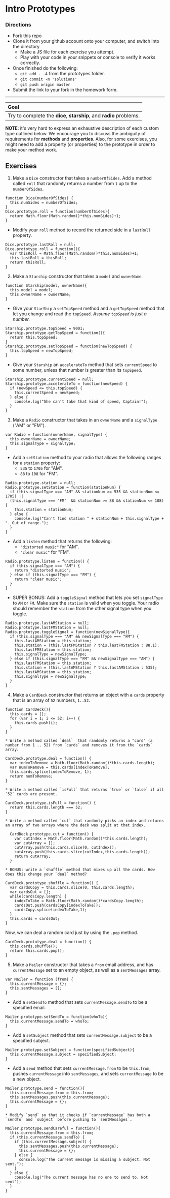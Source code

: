 # Intro Prototypes

###  Directions

* Fork this repo
* Clone it from your github account onto your computer, and switch into the directory
	* Make a JS file for each exercise you attempt.
	* Play with your code in your snippets or console to verify it works correctly.
* Once finished do the following:
	* `git add . -A` from the prototypes folder.
	* `git commit -m 'solutions'`
	* `git push origin master`
* Submit the link to your fork in the homework form.

----

| Goal |
| :--- |
| Try to complete the **dice**, **starship**, and **radio** problems.|

**NOTE**: it's very hard to express an exhaustive description of each custom type outlined below. We encourage you to discuss the ambiguity of requirements for **methods** and **properties**. Also, for some exercises, you might need to add a property (or properties) to the prototype in order to make your method work. 

## Exercises

1. Make a `Dice` constructor that takes a `numberOfSides`. Add a method called `roll` that randomly returns a number from `1` up to the `numberOfSides`.

  ```
  function Dice(numberOfSides) {
    this.numSides = numberOfSides;
  }
  Dice.prototype.roll = function(numberOfSides){
    return Math.floor(Math.random()*this.numSides)+1;
  }
  ```
  * Modify your `roll` method to record the returned side in a `lastRoll` property.
  ```
  Dice.prototype.lastRoll = null;
  Dice.prototype.roll = function(){
    var thisRoll = Math.floor(Math.random()*this.numSides)+1;
    this.lastRoll = thisRoll;
    return thisRoll;
  }
  ```

2. Make a `Starship` constructor that takes a `model` and `ownerName`. 
  ```
  function Starship(model, ownerName){
    this.model = model;
    this.ownerName = ownerName;
  } 
  ```
  * Give your `StarShip` a `setTopSpeed` method and a `getTopSpeed` method that let you change and read the `topSpeed`. *Assume `topSpeed` is just a number.*
  ```
  Starship.prototype.topSpeed = 9001;
  Starship.prototype.getTopSpeed = function(){ 
    return this.topSpeed; 
  }
  Starship.prototype.setTopSpeed = function(newTopSpeed) { 
    this.topSpeed = newTopSpeed; 
  }
  ```
  * Give your `Starship` an `accelerateTo` method that sets `currentSpeed` to some number, unless that number is greater than its `topSpeed`.
  ```
  Starship.prototype.currentSpeed = null;
  Starship.prototype.accelerateTo = function(newSpeed) { 
    if (newSpeed <= this.topSpeed) {
      this.currentSpeed = newSpeed;
    } else {
      console.log("She can't take that kind of speed, Captain!");
    }
  }
  ```

3. Make a `Radio` constructor that takes in an `ownerName` and a `signalType` ("AM" or "FM"). 
  ```
  var Radio = function(ownerName, signalType) {
    this.ownerName = ownerName;
    this.signalType = signalType;
  }
  ```
  * Add a `setStation` method to your radio that allows the following ranges for a `station` property:
    * `535` to `1705` for "AM".
    * `88` to `108` for "FM".
  ```
  Radio.prototype.station = null;
  Radio.prototype.setStation = function(stationNum) {
    if (this.signalType === "AM" && stationNum >= 535 && stationNum <= 1705) ||
    (this.signalType === "FM"  && stationNum >= 88 && stationNum <= 108) {
      this.station = stationNum;
    } else {
      console.log("Can't find station " + stationNum + this.signalType + ". Out of range.");
    }
  }
  ```
  * Add a `listen` method that returns the following:
    * `"distorted music"` for "AM".
    * `"clear music"` for "FM".
  ```
  Radio.prototype.listen = function() {
    if (this.signalType === "AM") {
      return "distorted music";
    } else if (this.signalType === "FM") {
      return "clear music";
    }
  }
  ```
  * SUPER BONUS: Add a `toggleSignal` method that lets you set `signalType` to `AM` or `FM`. Make sure the `station` is valid when you toggle. Your radio should remember the `station` from the other signal type when you toggle.
  ```
  Radio.prototype.lastAMStation = null;
  Radio.prototype.lastFMStation = null;
  Radio.prototype.toggleSignal = function(newSignalType){
    if (this.signalType === "AM" && newSignalType === "FM") {
      this.lastAMStation = this.station;
      this.station = (this.lastFMStation ? this.lastFMStation : 88.1);
      this.lastFMStation = this.station;
      this.signalType = newSignalType;
    } else if (this.signalType === "FM" && newSignalType === "AM") {
      this.lastFMStation = this.station;
      this.station = (this.lastAMStation ? this.lastAMStation : 535);
      this.lastAMStation = this.station;
      this.signalType = newSignalType;
    }
  }
  ```
 
4. Make a `CardDeck` constructor that returns an object with a `cards` property that is an array of `52` numbers, `1..52`.
  ``` 
  function CardDeck(){
    this.cards = [];
    for (var i = 1; i <= 52; i++) {
      this.cards.push(i);
    }
  }
  ```
	* Write a method called `deal`  that randomly returns a "card" (a number from 1 .. 52) from `cards` and removes it from the `cards` array.
  ``` 
  CardDeck.prototype.deal = function() {
    var indexToRemove = Math.floor(Math.random()*this.cards.length);
    var numToRemove = this.cards[indexToRemove];
    this.cards.splice(indexToRemove, 1);
    return numToRemove;
  }
  ```
	* Write a method called `isFull` that returns `true` or `false` if all `52` cards are present.
  ``` 
  CardDeck.prototype.isFull = function() {
    return this.cards.length === 52;
  }
  ```
	* Write a method called `cut` that randomly picks an index and returns an array of two arrays where the deck was split at that index.
  ```
    CardDeck.prototype.cut = function() {
      var cutIndex = Math.floor(Math.random()*this.cards.length);
      var cutArray = [];
      cutArray.push(this.cards.slice(0, cutIndex));
      cutArray.push(this.cards.slice(cutIndex,this.cards.length));
      return cutArray;
    }
  ```
	* BONUS: write a `shuffle` method that mixes up all the cards. How does this change your `deal` method?
  ```
  CardDeck.prototype.shuffle = function() {
    var cardsCopy = this.cards.slice(0, this.cards.length);
    var cardsOut = [];
    while(cardsCopy.length) {
      indexToTake = Math.floor(Math.random()*cardsCopy.length);
      cardsOut.push(cardsCopy[indexToTake]);
      cardsCopy.splice(indexToTake,1);
    }
    this.cards = cardsOut;
  }
  ```
  Now, we can deal a random card just by using the `.pop` method.
  ```
  CardDeck.prototype.deal = function() {
    this.cards.shuffle();
    return this.cards.pop();
  }
  ```
	
5. Make a `Mailer` constructor that takes a `from` email address, and has `currentMessage` set to an empty object, as well as a `sentMessages` array.
  ```
  var Mailer = function (from) {
    this.currentMessage = {};
    this.sentMessages = [];
  }
  ```
  * Add a `setSendTo` method that sets `currentMessage.sendTo` to be a specified email.
  ```
  Mailer.prototype.setSendTo = function(whoTo){
    this.currentMessage.sendTo = whoTo;
  }
  ```
  * Add a `setSubject` method that sets `currentMessage.subject` to be a specified subject.
  ```
  Mailer.prototype.setSubject = function(specifiedSubject){
    this.currentMessage.subject = specifiedSubject;
  }
  ```
  * Add a `send` method that sets `currentMessage.from` to be `this.from`, pushes `currentMessage` into `sentMessages`, and sets `currentMessage` to be a new object.
  ```
  Mailer.prototype.send = function(){
    this.currentMessage.from = this.from;
    this.sentMessages.push(this.currentMessage);
    this.currentMessage = {};
  }
  ```
    * Modify `send` so that it checks if `currentMessage` has both a `sendTo` and `subject` before pushing to `sentMessages`.
  ```
  Mailer.prototype.sendCareful = function(){
    this.currentMessage.from = this.from;
    if (this.currentMessage.sendTo) {
      if (this.currentMessage.subject) {
        this.sentMessages.push(this.currentMessage);
        this.currentMessage = {};
      } else {
        console.log("The current message is missing a subject. Not sent.");
      }
    } else {
      console.log("The current message has no one to send to. Not sent");
    }
  }
  ```